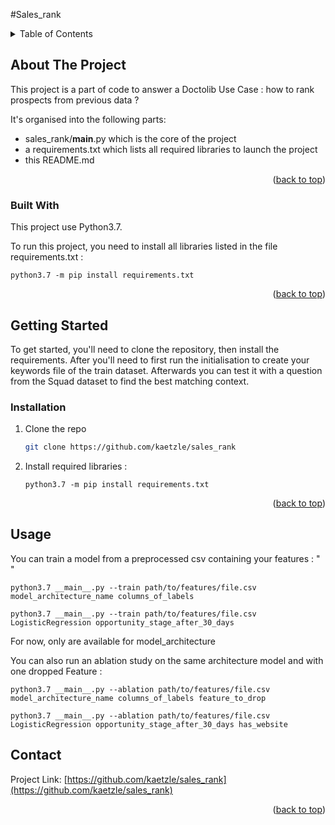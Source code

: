 #Sales_rank
<!-- TABLE OF CONTENTS -->
<details>
  <summary>Table of Contents</summary>
  <ol>
    <li>
      <a href="#about-the-project">About The Project</a>
      <ul>
        <li><a href="#built-with">Built With</a></li>
      </ul>
    </li>
    <li>
      <a href="#getting-started">Getting Started</a>
      <ul>
        <li><a href="#prerequisites">Prerequisites</a></li>
        <li><a href="#installation">Installation</a></li>
      </ul>
    </li>
    <li><a href="#usage">Usage</a></li>
    <li><a href="#contact">Contact</a></li>
    <li><a href="#acknowledgments">Acknowledgments</a></li>
  </ol>
</details>

<!-- ABOUT THE PROJECT -->
## About The Project

This project is a part of code to answer a Doctolib Use Case : how to rank prospects from previous data ?


It's organised into the following parts:
* sales_rank/__main__.py which is the core of the project
* a requirements.txt which lists all required libraries to launch the project
* this README.md


<p align="right">(<a href="#top">back to top</a>)</p>



### Built With

This project use Python3.7.

To run this project, you need to install all libraries listed in the file requirements.txt :

  ```
  python3.7 -m pip install requirements.txt
  ```
<p align="right">(<a href="#top">back to top</a>)</p>



<!-- GETTING STARTED -->
## Getting Started

To get started, you'll need to clone the repository, then install the requirements. After you'll need to first run the initialisation to create your keywords file of the train dataset. Afterwards you can test it with a question from the Squad dataset to find the best matching context.

### Installation

1. Clone the repo
   ```sh
   git clone https://github.com/kaetzle/sales_rank
   ```
2. Install required libraries :
   ```
   python3.7 -m pip install requirements.txt
   ```
<p align="right">(<a href="#top">back to top</a>)</p>


<!-- USAGE EXAMPLES -->
## Usage

You can train a model from  a preprocessed csv containing your features : 
<LogisticRegression or RandomForest> "
                    "<Name of the labels columns> <Name of the feature to remove for the ablation study>
   ```
   python3.7 __main__.py --train path/to/features/file.csv model_architecture_name columns_of_labels
   ```
   ```
   python3.7 __main__.py --train path/to/features/file.csv LogisticRegression opportunity_stage_after_30_days
   ```
For now, only <LogisticRegression or RandomForest> are available for model_architecture


You can also run an ablation study on the same architecture model and with one dropped Feature :
   ```
   python3.7 __main__.py --ablation path/to/features/file.csv model_architecture_name columns_of_labels feature_to_drop
   ```
   ```
   python3.7 __main__.py --ablation path/to/features/file.csv LogisticRegression opportunity_stage_after_30_days has_website
   ```
<!-- CONTACT -->
## Contact

Project Link: [https://github.com/kaetzle/sales_rank](https://github.com/kaetzle/sales_rank)

<p align="right">(<a href="#top">back to top</a>)</p>


<!-- MARKDOWN LINKS & IMAGES -->
<!-- https://www.markdownguide.org/basic-syntax/#reference-style-links -->
[contributors-shield]: https://img.shields.io/github/contributors/othneildrew/Best-README-Template.svg?style=for-the-badge
[contributors-url]: https://github.com/othneildrew/Best-README-Template/graphs/contributors
[forks-shield]: https://img.shields.io/github/forks/othneildrew/Best-README-Template.svg?style=for-the-badge
[forks-url]: https://github.com/othneildrew/Best-README-Template/network/members
[stars-shield]: https://img.shields.io/github/stars/othneildrew/Best-README-Template.svg?style=for-the-badge
[stars-url]: https://github.com/othneildrew/Best-README-Template/stargazers
[issues-shield]: https://img.shields.io/github/issues/othneildrew/Best-README-Template.svg?style=for-the-badge
[issues-url]: https://github.com/othneildrew/Best-README-Template/issues
[license-shield]: https://img.shields.io/github/license/othneildrew/Best-README-Template.svg?style=for-the-badge
[license-url]: https://github.com/othneildrew/Best-README-Template/blob/master/LICENSE.txt
[linkedin-shield]: https://img.shields.io/badge/-LinkedIn-black.svg?style=for-the-badge&logo=linkedin&colorB=555
[linkedin-url]: https://linkedin.com/in/othneildrew
[product-screenshot]: images/screenshot.png
